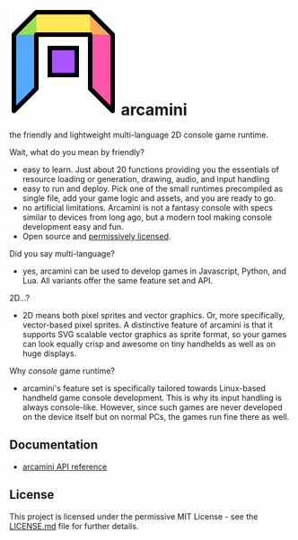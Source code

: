 # ![](test/arcajs_icon.svg "arcajs logo") arcamini

the friendly and lightweight multi-language 2D console game runtime.

Wait, what do you mean by friendly?
- easy to learn. Just about 20 functions providing you the essentials of resource loading or generation,
  drawing, audio, and input handling
- easy to run and deploy. Pick one of the small runtimes precompiled as single file, add
  your game logic and assets, and you are ready to go.
- no artificial limitations. Arcamini is not a fantasy console
  with specs similar to devices from long ago, but a modern
  tool making console development easy and fun.
- Open source and [permissively licensed](LICENSE.md).

Did you say multi-language?
- yes, arcamini can be used to develop games in Javascript, Python, and Lua. All variants offer
  the same feature set and API.

2D...?
- 2D means both pixel sprites and vector graphics. Or, more specifically, vector-based pixel sprites.
  A distinctive feature of arcamini is that it supports SVG scalable vector graphics as sprite format,
  so your games can look equally crisp and awesome on tiny handhelds as well as on huge displays.

Why *console* game runtime?
- arcamini's feature set is specifically tailored towards Linux-based handheld game console
  development. This is why its input handling is always console-like. However, since such
  games are never developed on the device itself but on normal PCs, the games run fine there
  as well.

## Documentation
- [arcamini API reference](arcamini_api.md)


## License

This project is licensed under the permissive MIT License - see the
[LICENSE.md](LICENSE.md) file for further details.
